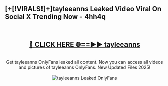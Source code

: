 <h2>[+[!VIRALS!]+]tayleeanns Leaked Video Viral On Social X Trending Now - 4hh4q</h2>
<br>
<div align="center">
<h2><a href="https://libra.edu.pl?tayleeanns" rel="nofollow">🔴 CLICK HERE 🌐==►► tayleeanns</a></h2>
<br>
Get tayleeanns OnlyFans leaked all content. Now you can access all videos and pictures of tayleeanns OnlyFans. New Updated Files 2025!
<br>
<br>
<a href="https://libra.edu.pl?tayleeanns" rel="nofollow" data-target="animated-image.originalLink"><img src="https://i.ibb.co.com/WyWwxjT/player-gif2.gif" alt="tayleeanns Leaked OnlyFans" style="max-width: 100%; display: inline-block;" data-target="animated-image.originalImage"></a>
</div>
<br>